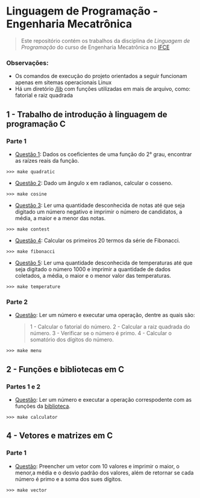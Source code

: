 # Linguagem de Programação - Engenharia Mecatrônica

> Este repositório contém os trabalhos da disciplina de *Linguagem de Programação* do curso de Engenharia Mecatrônica no [IFCE](https://ifce.edu.br/) 

### Observações:
- Os comandos de execução do projeto orientados a seguir funcionam apenas em sitemas operacionais Linux
- Há um diretório [/lib](lib) com funções utilizadas em mais de arquivo, como: fatorial e raiz quadrada

## 1 - Trabalho de introdução à linguagem de programação **C**

### Parte 1
 - [Questão 1](quadratic/main.c): Dados os coeficientes de uma função do 2° grau, encontrar as raízes reais da função.
 ```
 >>> make quadratic
 ```
 - [Questão 2](cosine/main.c): Dado um ângulo x em radianos, calcular o cosseno.
 ```
 >>> make cosine
 ```
 - [Questão 3](contest/main.c): Ler uma quantidade desconhecida de notas até que seja digitado um número negativo e imprimir o número de candidatos, a média, a maior e a menor das notas.
 ```
 >>> make contest
 ```
 - [Questão 4](fibonacci/main.c): Calcular os primeiros 20 termos da série de Fibonacci.
 ```
 >>> make fibonacci
 ```
 - [Questão 5](temperature/main.c): Ler uma quantidade desconhecida de temperaturas até que seja digitado o número 1000 e imprimir a quantidade de dados coletados, a média, o maior e o menor valor das temperaturas.
 ```
 >>> make temperature
 ```

### Parte 2
 - [Questão](menu/main.c): Ler um número e executar uma operação, dentre as quais são:
    > 1 - Calcular o fatorial do número.
    > 2 - Calcular a raiz quadrada do número.
    > 3 - Verificar se o número é primo.
    > 4 - Calcular o somatório dos dígitos do número.
 ```
 >>> make menu
 ```

## 2 - Funções e bibliotecas em **C**

### Partes 1 e 2
 - [Questão](calculator/main.c): Ler um número e executar a operação correspodente com as funções da [biblioteca](calculator/calculator.c).
 ```
 >>> make calculator
 ```

## 4 - Vetores e matrizes em **C**

### Parte 1
 - [Questão](vector/main.c): Preencher um vetor com 10 valores e imprimir o maior, o menor,a média e o desvio padrão dos valores, além de retornar se cada número é primo e a soma dos sues dígitos.
 ```
 >>> make vector
 ```
